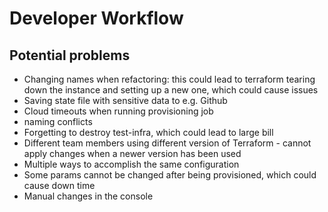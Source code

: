 # Developer Workflow

## Potential problems
- Changing names when refactoring: this could lead to terraform tearing down the instance and setting up a new one, which could cause issues
- Saving state file with sensitive data to e.g. Github
- Cloud timeouts when running provisioning job
- naming conflicts
- Forgetting to destroy test-infra, which could lead to large bill
- Different team members using different version of Terraform - cannot apply changes when a newer version has been used
- Multiple ways to accomplish the same configuration
- Some params cannot be changed after being provisioned, which could cause down time
- Manual changes in the console

